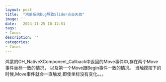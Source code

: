 ```yaml
---
layout: post
title:  "鸿蒙系统bug导致Slider点击失效"
image: ''
date:   2024-11-25 10:12:51
tags:
- Cocos
description: ''
categories: 
- Cocos
---
```

鸿蒙的OH_NativeXComponent_Callback中返回的Move事件中,存在两个Move事件坐标一致的情况，
以及第一个Move跟Begin事件一致的情况。
当触摸按下的时候,Move事件就会一直触发,即使坐标没有变化。。。